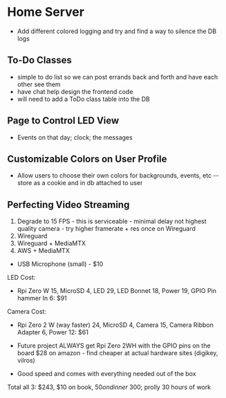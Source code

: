 # Home Server

- Add different colored logging and try and find a way to silence the DB logs

## To-Do Classes
- simple to do list so we can post errands back and forth and have each other see them
- have chat help design the frontend code
- will need to add a ToDo class table into the DB

## Page to Control LED View
- Events on that day; clock; the messages

## Customizable Colors on User Profile
- Allow users to choose their own colors for backgrounds, events, etc -- store as a cookie and in db attached to user

## Perfecting Video Streaming
1. Degrade to 15 FPS - this is serviceable - minimal delay not highest quality camera - try higher framerate + res once on Wireguard
2. Wireguard
3. Wireguard + MediaMTX
4. AWS + MediaMTX

- USB Microphone (small) - $10

LED Cost:
- Rpi Zero W 15, MicroSD 4, LED 29, LED Bonnet 18, Power 19, GPIO Pin hammer In 6: $91

Camera Cost:
- Rpi Zero 2 W (way faster) 24, MicroSD 4, Camera 15, Camera Ribbon Adapter 6, Power 12: $61

- Future project ALWAYS get Rpi Zero 2WH with the GPIO pins on the board $28 on amazon - find cheaper at actual hardware sites (digikey, vilros)
- Good speed and comes with everything needed out of the box

Total all 3: $243, $10 on book, $50 on dinner
~$300; prolly 30 hours of work 